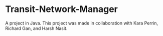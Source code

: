 # Transit-Network-Manager
A project in Java. This project was made in collaboration with Kara Perrin, Richard Gan, and Harsh Nasit.
